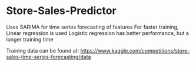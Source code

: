 # Store-Sales-Predictor

Uses SARIMA for time series forecasting of features
For faster training, Linear regression is used
Logistic regression has better performance, but a longer training time

Training data can be found at: https://www.kaggle.com/competitions/store-sales-time-series-forecasting/data
